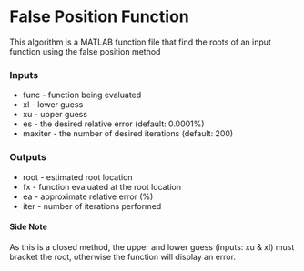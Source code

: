 # False Position Function
This algorithm is a MATLAB function file that find the roots of an input function using the false position method
### Inputs
* func - function being evaluated
* xl - lower guess
* xu - upper guess
* es - the desired relative error (default: 0.0001%)
* maxiter - the number of desired iterations (default: 200)
### Outputs
* root - estimated root location
* fx - function evaluated at the root location
* ea - approximate relative error (%)
* iter - number of iterations performed
#### Side Note
As this is a closed method, the upper and lower guess (inputs: xu & xl) must bracket the root, otherwise the function will display an error.
